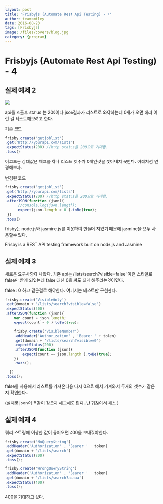 ```yaml
---
layout: post
title: 'Frisbyjs (Automate Rest Api Testing) - 4' 
author: teamsmiley 
date: 2016-08-23
tags: [Frisbyjs]
image: /files/covers/blog.jpg
category: {program}
---
```

# Frisbyjs (Automate Rest Api Testing) - 4 

## 실제 예제 2

<img src ="https://teamsmiley.github.io/assets/frisbyjs_logo.png"/>

api를 호출후 status 는 200이나 json결과가 리스트로 와야하는데 0개가 오면 에러 
이런 걸 테스트해보려고 한다. 

기존 코드 

```js
frisby.create('getjoblist')
.get('http://yourapi.com/lists')
.expectStatus(200) //http status를 200으로 기대함. 
.toss()
```
이코드는 상태값은 체크를 하나 리스트 갯수가 0개인것을 찾아내지 못한다. 아래처럼 변경해보자. 

변경된 코드 

```js
frisby.create('getjoblist')
.get('http://yourapi.com/lists')
.expectStatus(200) //http status를 200으로 기대함. 
.afterJSON(function (json){
      //console.log(json.length);
      expect(json.length > 0 ).toBe(true);
 })
.toss()
```

frisby는 node.js와 jasmine.js를 이용하여 만들어 져있기 때문에 jasmine을 모두 사용할수 있다.

Frisby is a REST API testing framework built on node.js and Jasmine 

## 실제 예제 3

새로운 요구사항이 나왔다. 
기존 api는 /lists/search?visible=false' 이런 스타일로 false만 받게 되있는데 false 대신 0을 써도 되게 해주라는것이였다.

false : 0 하고 같은걸로 해야한다. 여기서는 테스트만 구현한다. 

```js
frisby.create('VisibleOnly')
.get(domain + '/lists/search?visible=false')
.expectStatus(200)
.afterJSON(function (json){
    var count = json.length;
    expect(count > 0 ).toBe(true);
      
    frisby.create('VisibleNumber')
    .addHeader('Authorization' , 'Bearer ' + token)
    .get(domain + '/lists/search?visible=0')
    .expectStatus(200)
    .afterJSON(function (json){
        expect(count == json.length ).toBe(true);
    })
    .toss();

  })
.toss();
```

false를 사용해서 리스트를 가져온다음 다시 0으로 해서 가져와서  두개의 갯수가 같은지 확인한다..

(실제로 json이 똑같이 같은지 체크해도 된다..난 귀찮아서 패스 )

## 실제 예제 4

쿼리 스트링에 이상한 값이 들어오면 400을 보내줘야한다. 

```js
frisby.create('NoQueryString')
.addHeader('Authorization' , 'Bearer ' + token)
.get(domain + '/lists/search')
.expectStatus(200)
.toss();

frisby.create('WrongQueryString')
.addHeader('Authorization' , 'Bearer ' + token)
.get(domain + '/lists/search?aaaaa')
.expectStatus(400)
.toss();
```

400을 기대하고 있다. 







